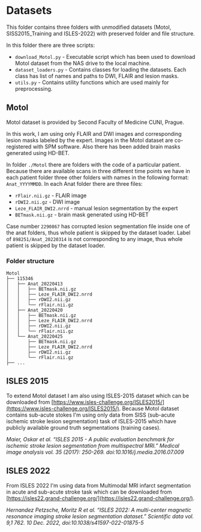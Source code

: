 # Datasets
This folder contains three folders with unmodified datasets (Motol, SISS2015_Training and ISLES-2022) with preserved folder and file structure.

In this folder there are three scripts:
- `download_Motol.py` - Executable script which has been used to download Motol dataset from the NAS drive to the local machine.
- `dataset_loaders.py` - Contains classes for loading the datasets. Each class has list of names and paths to DWI, FLAIR and lesion masks.
- `utils.py` - Contains utility functions which are used mainly for preprocessing.

## Motol
Motol dataset is provided by Second Faculty of Medicine CUNI, Prague.

In this work, I am using only FLAIR and DWI images and corresponding lesion masks labeled by the expert. Images in the Motol dataset are co-registered with SPM software. Also there has been added brain masks generated using HD-BET.

In folder `./Motol` there are folders with the code of a particular patient. Because there are available scans in three different time points we have in each patient folder three other folders with names in the following format: `Anat_YYYYMMDD`. In each Anat folder there are three files:
- `rFlair.nii.gz` - FLAIR image
- `rDWI2.nii.gz` - DWI image
- `Leze_FLAIR_DWI2.nrrd` - manual lesion segmentation by the expert
- `BETmask.nii.gz` - brain mask generated using HD-BET

Case number `2290867` has corrupted lesion segmentation file inside one of the anat folders, thus whole patient is skipped by the dataset loader.
Label of `898251/Anat_20220314` is not corresponding to any image, thus whole patient is skipped by the dataset loader.

### Folder structure
```
Motol
├── 115346
│   ├── Anat_20220413
│   │   ├── BETmask.nii.gz
│   │   ├── Leze_FLAIR_DWI2.nrrd
│   │   ├── rDWI2.nii.gz
│   │   └── rFlair.nii.gz
│   ├── Anat_20220420
│   │   ├── BETmask.nii.gz
│   │   ├── Leze_FLAIR_DWI2.nrrd
│   │   ├── rDWI2.nii.gz
│   │   └── rFlair.nii.gz
│   └── Anat_20220425
│       ├── BETmask.nii.gz
│       ├── Leze_FLAIR_DWI2.nrrd
│       ├── rDWI2.nii.gz
│       └── rFlair.nii.gz
├── ...
```

## ISLES 2015
To extend Motol dataset I am also using ISLES-2015 dataset which can be downloaded from [https://www.isles-challenge.org/ISLES2015/](https://www.isles-challenge.org/ISLES2015/). Because Motol dataset contains sub-acute stokes I'm using only data from SISS (sub-acute ischemic stroke lesion segmentation) task of ISLES-2015 which have publicly available ground truth segmentations (training cases).

<cite>Maier, Oskar et al. “ISLES 2015 - A public evaluation benchmark for ischemic stroke lesion segmentation from multispectral MRI.” Medical image analysis vol. 35 (2017): 250-269. doi:10.1016/j.media.2016.07.009</cite>

## ISLES 2022
From ISLES 2022 I'm using data from Multimodal MRI infarct segmentation in acute and sub-acute stroke task which can be downloaded from [https://isles22.grand-challenge.org/](https://isles22.grand-challenge.org/).

<cite>Hernandez Petzsche, Moritz R et al. “ISLES 2022: A multi-center magnetic resonance imaging stroke lesion segmentation dataset.” Scientific data vol. 9,1 762. 10 Dec. 2022, doi:10.1038/s41597-022-01875-5</cite>